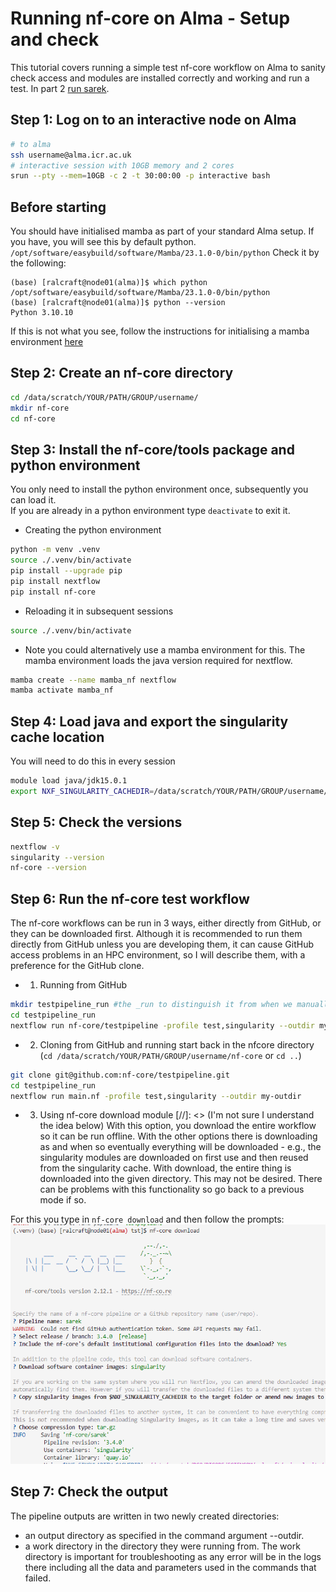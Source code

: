 # Running nf-core on Alma - Setup and check

This tutorial covers running a simple test nf-core workflow on Alma to sanity check access and modules are installed correctly and working and run a test. In part 2 [run sarek](nf-core-2.md).

## Step 1: Log on to an interactive node on Alma
    
```bash
# to alma
ssh username@alma.icr.ac.uk
# interactive session with 10GB memory and 2 cores
srun --pty --mem=10GB -c 2 -t 30:00:00 -p interactive bash    
```
## Before starting
You should have initialised mamba as part of your standard Alma setup. If you have, you will see this by default python. ```/opt/software/easybuild/software/Mamba/23.1.0-0/bin/python``` Check it by the following:
```
(base) [ralcraft@node01(alma)]$ which python
/opt/software/easybuild/software/Mamba/23.1.0-0/bin/python
(base) [ralcraft@node01(alma)]$ python --version
Python 3.10.10
```
If this is not what you see, follow the instructions for initialising a mamba environment [here](../conda/basics.md) 

## Step 2: Create an nf-core directory

```bash
cd /data/scratch/YOUR/PATH/GROUP/username/
mkdir nf-core
cd nf-core
```

## Step 3: Install the nf-core/tools package and python environment
You only need to install the python environment once, subsequently you can load it.  
If you are already in a python environment type ```deactivate``` to exit it.

- Creating the python environment
```bash
python -m venv .venv
source ./.venv/bin/activate
pip install --upgrade pip
pip install nextflow
pip install nf-core
```

- Reloading it in subsequent sessions
```bash
source ./.venv/bin/activate
```
- Note you could alternatively use a mamba environment for this. The mamba environment loads the java version required for nextflow.  
```bash
mamba create --name mamba_nf nextflow
mamba activate mamba_nf
```

## Step 4: Load java and export the singularity cache location
You will need to do this in every session
```bash
module load java/jdk15.0.1
export NXF_SINGULARITY_CACHEDIR=/data/scratch/YOUR/PATH/GROUP/username/.singularity/cache
```

## Step 5: Check the versions
```bash
nextflow -v
singularity --version
nf-core --version
```

## Step 6: Run the nf-core test workflow
The nf-core workflows can be run in 3 ways, either directly from GitHub, or they can be downloaded first.
Although it is recommended to run them directly from GitHub unless you are developing them, it can cause GitHub access problems in an HPC environment, so I will describe them, with a preference for the GitHub clone.

- 1. Running from GitHub
```bash
mkdir testpipeline_run #the _run to distinguish it from when we manually pull
cd testpipeline_run
nextflow run nf-core/testpipeline -profile test,singularity --outdir my-outdir
```

- 2. Cloning from GitHub and running
start back in the nfcore directory (```cd /data/scratch/YOUR/PATH/GROUP/username/nf-core``` or ```cd ..```)
```bash
git clone git@github.com:nf-core/testpipeline.git
cd testpipeline_run
nextflow run main.nf -profile test,singularity --outdir my-outdir
```

- 3. Using nf-core download module
[//]: <> (I'm not sure I understand the idea below)
With this option, you download the entire workflow so it can be run offline. With the other options there is downloading as and when so eventually everything will be downloaded - e.g., the singularity modules are downloaded on first use and then reused from the singularity cache. With download, the entire thing is downloaded into the given directory. This may not be desired. There can be problems with this functionality so go back to a previous mode if so.

For this you type in ```nf-core download``` and then follow the prompts:
![alt text](../assets/nf-core-download.png)


## Step 7: Check the output
The pipeline outputs are written in two newly created directories:
- an output directory as specified in the command argument --outdir.
- a work directory in the directory they were running from. The work directory is important for troubleshooting as any error will be in the logs there including all the data and parameters used in the commands that failed.

